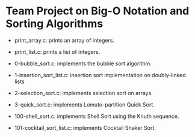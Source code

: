 # Team Project on Big-O Notation and Sorting Algorithms

* print_array.c: prints an array of integers.

* print_list.c: prints a list of integers.

* 0-bubble_sort.c: implements the bubble sort algorithm.

* 1-insertion_sort_list.c: insertion sort implementation on doubly-linked lists

* 2-selection_sort.c: implements selection sort on arrays.

* 3-quick_sort.c: implements Lomuto-partition Quick Sort.


* 100-shell_sort.c: implements Shell Sort using the Knuth sequence.

* 101-cocktail_sort_list.c: implements Cocktail Shaker Sort.


